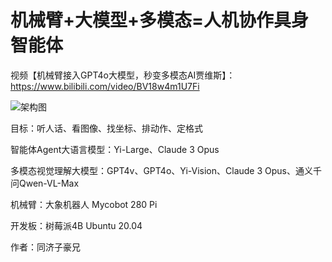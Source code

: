 # 机械臂+大模型+多模态=人机协作具身智能体

视频【机械臂接入GPT4o大模型，秒变多模态AI贾维斯】：https://www.bilibili.com/video/BV18w4m1U7Fi

![架构图](https://github.com/TommyZihao/vlm_arm/assets/36354458/c1eacaaa-f895-4a27-b736-f314fe7cb1f2)

目标：听人话、看图像、找坐标、排动作、定格式

智能体Agent大语言模型：Yi-Large、Claude 3 Opus

多模态视觉理解大模型：GPT4v、GPT4o、Yi-Vision、Claude 3 Opus、通义千问Qwen-VL-Max

机械臂：大象机器人 Mycobot 280 Pi

开发板：树莓派4B Ubuntu 20.04

作者：同济子豪兄
